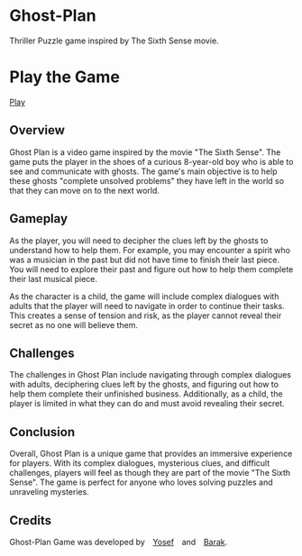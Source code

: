 # Ghost-Plan
Thriller Puzzle game inspired by The Sixth Sense movie.

# Play the Game
[Play](https://by-games.itch.io/ghost-plan)

## Overview
Ghost Plan is a video game inspired by the movie "The Sixth Sense". The game puts the player in the shoes of a curious 8-year-old boy who is able to see and communicate with ghosts. The game's main objective is to help these ghosts "complete unsolved problems" they have left in the world so that they can move on to the next world.

## Gameplay
As the player, you will need to decipher the clues left by the ghosts to understand how to help them. For example, you may encounter a spirit who was a musician in the past but did not have time to finish their last piece. You will need to explore their past and figure out how to help them complete their last musical piece.

As the character is a child, the game will include complex dialogues with adults that the player will need to navigate in order to continue their tasks. This creates a sense of tension and risk, as the player cannot reveal their secret as no one will believe them.

## Challenges
The challenges in Ghost Plan include navigating through complex dialogues with adults, deciphering clues left by the ghosts, and figuring out how to help them complete their unfinished business. Additionally, as a child, the player is limited in what they can do and must avoid revealing their secret.

## Conclusion
Overall, Ghost Plan is a unique game that provides an immersive experience for players. With its complex dialogues, mysterious clues, and difficult challenges, players will feel as though they are part of the movie "The Sixth Sense". The game is perfect for anyone who loves solving puzzles and unraveling mysteries.

## Credits
Ghost-Plan Game was developed by [Yosef](https://github.com/YosefKahlon) and [Barak](https://github.com/barakdf).
